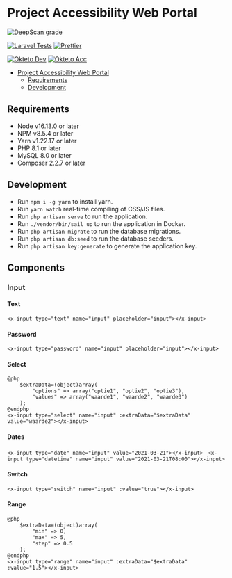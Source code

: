 # Project Accessibility Web Portal

[![DeepScan grade](https://deepscan.io/api/teams/17161/projects/20524/branches/562465/badge/grade.svg)](https://deepscan.io/dashboard#view=project&tid=17161&pid=20524&bid=562465)

[![Laravel Tests](https://github.com/Project-Accessibility/web-portal/workflows/Laravel/badge.svg)](https://github.com/Project-Accessibility/web-portal/actions/)
[![Prettier](https://github.com/Project-Accessibility/web-portal/workflows/Prettier/badge.svg)](https://github.com/Project-Accessibility/web-portal/actions/)

[![Okteto Dev](https://github.com/Project-Accessibility/web-portal/workflows/okteto-dev.yml/badge.svg)](https://github.com/Project-Accessibility/web-portal/actions/)
[![Okteto Acc](https://github.com/Project-Accessibility/web-portal/workflows/okteto-acc.yml/badge.svg)](https://github.com/Project-Accessibility/web-portal/actions/)

- [Project Accessibility Web Portal](#project-accessibility-web-portal)
  - [Requirements](#requirements)
  - [Development](#development)

## Requirements

- Node v16.13.0 or later
- NPM v8.5.4 or later
- Yarn v1.22.17 or later
- PHP 8.1 or later
- MySQL 8.0 or later
- Composer 2.2.7 or later

## Development

- Run `npm i -g yarn` to install yarn.
- Run `yarn watch` real-time compiling of CSS/JS files.
- Run `php artisan serve` to run the application.
- Run `./vendor/bin/sail up` to run the application in Docker.
- Run `php artisan migrate` to run the database migrations.
- Run `php artisan db:seed` to run the database seeders.
- Run `php artisan key:generate` to generate the application key.

## Components
### Input
#### Text
```<x-input type="text" name="input" placeholder="input"></x-input>```
#### Password
```<x-input type="password" name="input" placeholder="input"></x-input>```
#### Select
```
@php
    $extraData=(object)array(
        "options" => array("optie1", "optie2", "optie3"),
        "values" => array("waarde1", "waarde2", "waarde3")
    );
@endphp
<x-input type="select" name="input" :extraData="$extraData" value="waarde2"></x-input>
```
#### Dates
```<x-input type="date" name="input" value="2021-03-21"></x-input>```
``` <x-input type="datetime" name="input" value="2021-03-21T08:00"></x-input>```
#### Switch
```<x-input type="switch" name="input" :value="true"></x-input>```
#### Range
```
@php
    $extraData=(object)array(
        "min" => 0,
        "max" => 5,
        "step" => 0.5
    );
@endphp
<x-input type="range" name="input" :extraData="$extraData" :value="1.5"></x-input>
```
